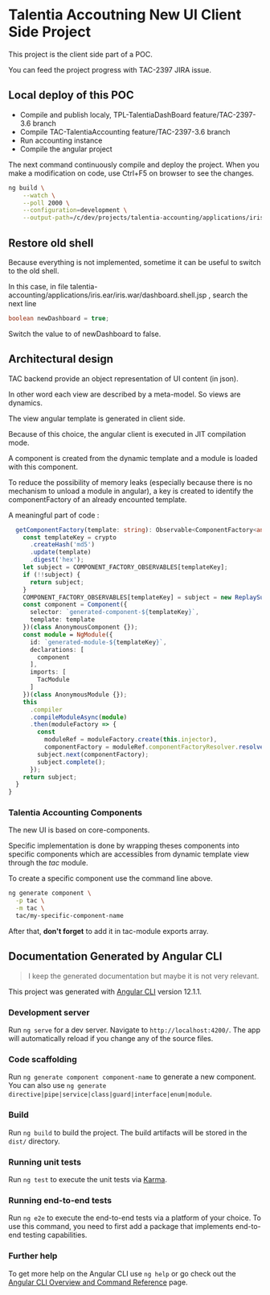 # Talentia Accoutning New UI Client Side Project 

This project is the client side part of a POC.

You can feed the project progress with TAC-2397 JIRA issue.

## Local deploy of this POC

- Compile and publish localy, TPL-TalentiaDashBoard feature/TAC-2397-3.6 branch
- Compile TAC-TalentiaAccounting feature/TAC-2397-3.6 branch
- Run accounting instance
- Compile the angular project 

The next command continuously compile and deploy the project. 
When you make a modification on code, use Ctrl+F5 on browser to see the changes.

```bash
ng build \
    --watch \
    --poll 2000 \
    --configuration=development \
    --output-path=/c/dev/projects/talentia-accounting/applications/iris.ear/iris.war/talentia-view-angular
```

## Restore old shell

Because everything is not implemented, sometime it can be useful to switch to the old shell.

In this case, in file talentia-accounting/applications/iris.ear/iris.war/dashboard.shell.jsp , search the next line

```java
boolean newDashboard = true;
```

Switch the value to of newDashboard to false.

## Architectural design

TAC backend provide an object representation of UI content (in json).

In other word each view are described by a meta-model. So views are dynamics.

The view angular template is generated in client side. 

Because of this choice, the angular client is executed in JIT compilation mode.

A component is created from the dynamic template and a module is loaded with this component.

To reduce the possibility of memory leaks (especially because there is no mechanism to unload a module in angular), a key is created to identify the componentFactory of an already encounted template.

A meaningful part of code :

```typescript
  getComponentFactory(template: string): Observable<ComponentFactory<any>> {
    const templateKey = crypto
      .createHash('md5')
      .update(template)
      .digest('hex');
    let subject = COMPONENT_FACTORY_OBSERVABLES[templateKey];
    if (!!subject) {
      return subject;
    }
    COMPONENT_FACTORY_OBSERVABLES[templateKey] = subject = new ReplaySubject<ComponentFactory<any>>(1);
    const component = Component({
      selector: `generated-component-${templateKey}`,
      template: template
    })(class AnonymousComponent {});
    const module = NgModule({
      id: `generated-module-${templateKey}`,
      declarations: [
        component
      ],
      imports: [ 
        TacModule
      ]
    })(class AnonymousModule {});
    this
      .compiler
      .compileModuleAsync(module)
      .then(moduleFactory => {
        const 
          moduleRef = moduleFactory.create(this.injector),
          componentFactory = moduleRef.componentFactoryResolver.resolveComponentFactory(component);
        subject.next(componentFactory);
        subject.complete();
      });  
    return subject;
  }
}
```
### Talentia Accounting Components

The new UI is based on core-components. 

Specific implementation is done by wrapping theses components into specific components which are accessibles from dynamic template view through the *tac* module.

To create a specific component use the command line above.

```bash
ng generate component \
  -p tac \
  -m tac \
  tac/my-specific-component-name
```

After that, **don't forget** to add it in tac-module exports array.

## Documentation Generated by Angular CLI

> I keep the generated documentation but maybe it is not very relevant.

This project was generated with [Angular CLI](https://github.com/angular/angular-cli) version 12.1.1.

### Development server

Run `ng serve` for a dev server. Navigate to `http://localhost:4200/`. The app will automatically reload if you change any of the source files.

### Code scaffolding

Run `ng generate component component-name` to generate a new component. You can also use `ng generate directive|pipe|service|class|guard|interface|enum|module`.

### Build

Run `ng build` to build the project. The build artifacts will be stored in the `dist/` directory.

### Running unit tests

Run `ng test` to execute the unit tests via [Karma](https://karma-runner.github.io).

### Running end-to-end tests

Run `ng e2e` to execute the end-to-end tests via a platform of your choice. To use this command, you need to first add a package that implements end-to-end testing capabilities.

### Further help

To get more help on the Angular CLI use `ng help` or go check out the [Angular CLI Overview and Command Reference](https://angular.io/cli) page.
